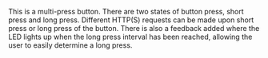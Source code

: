 This is a multi-press button. There are two states of button press, short press and long press. Different HTTP(S) requests can be made upon short press or long press of the button. There is also a feedback added where the LED lights up when the long press interval has been reached, allowing the user to easily determine a long press.